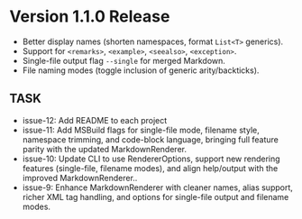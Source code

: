 # Version 1.1.0 Release

- Better display names (shorten namespaces, format `List<T>` generics).
- Support for `<remarks>`, `<example>`, `<seealso>`, `<exception>`.
- Single-file output flag `--single` for merged Markdown.
- File naming modes (toggle inclusion of generic arity/backticks).

## TASK

* issue-12: Add README to each project
* issue-11: Add MSBuild flags for single-file mode, filename style, namespace trimming, and code-block language, bringing full feature parity with the updated MarkdownRenderer.
* issue-10: Update CLI to use RendererOptions, support new rendering features (single-file, filename modes), and align help/output with the improved MarkdownRenderer..
* issue-9: Enhance MarkdownRenderer with cleaner names, alias support, richer XML tag handling, and options for single-file output and filename modes.

